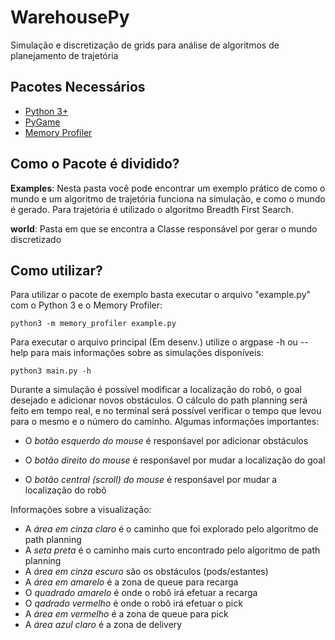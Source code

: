 # WarehousePy

Simulação e discretização de grids para análise de algoritmos de planejamento de trajetória

## Pacotes Necessários

- [Python 3+](https://docs.python-guide.org/starting/install3/linux/)
- [PyGame](https://pypi.org/project/pygame/)
- [Memory Profiler](https://pypi.org/project/memory-profiler/)

## Como o Pacote é dividido?

**Examples**: Nesta pasta você pode encontrar um exemplo prático de como o mundo e um algoritmo de trajetória funciona
na simulação, e como o mundo é gerado. Para trajetória é utilizado o algoritmo Breadth First Search.

**world**: Pasta em que se encontra a Classe responsável por gerar o mundo discretizado

## Como utilizar?

Para utilizar o pacote de exemplo basta executar o arquivo "example.py" com o Python 3 e o Memory Profiler:

```
python3 -m memory_profiler example.py
```

Para executar o arquivo principal (Em desenv.) utilize o argpase -h ou --help para mais informações sobre as simulações disponíveis:


```
python3 main.py -h 
```  
Durante a simulação é possível modificar a localização do robô, o goal desejado e adicionar novos obstáculos. O cálculo do path planning será feito em tempo real, e no terminal será possível verificar o tempo que levou para o mesmo e o número do caminho. Algumas informações importantes:

- O _botão esquerdo do mouse_ é responśavel por adicionar obstáculos

- O _botão direito do mouse_ é responśavel por mudar a localização do goal

- O _botão central (scroll) do mouse_ é responśavel por mudar a localização do robô

Informações sobre a visualização:

- A *área em cinza claro* é o caminho que foi explorado pelo algorítmo de path planning
- A *seta preta* é o caminho mais curto encontrado pelo algoritmo de path planning
- A *área em cinza escuro* são os obstáculos (pods/estantes)
- A *área em amarelo* é a zona de queue para recarga
- O *quadrado amarelo* é onde o robô irá efetuar a recarga
- O *qadrado vermelho* é onde o robô irá efetuar o pick
- A *área em vermelho* é a zona de queue para pick
- A *área azul claro* é a zona de delivery
